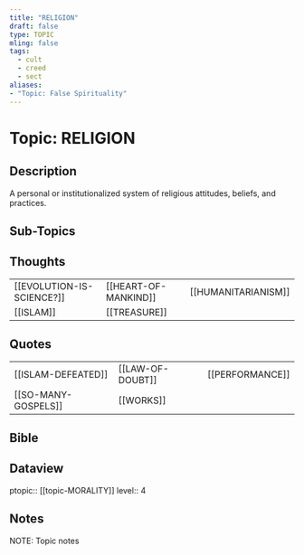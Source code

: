```yaml
---
title: "RELIGION"
draft: false
type: TOPIC
mling: false
tags:
  - cult
  - creed
  - sect
aliases:
- "Topic: False Spirituality"
---
```

# Topic: RELIGION
## Description
A personal or institutionalized system of religious attitudes, beliefs, and practices.

## Sub-Topics


## Thoughts
|     |     |     |
| --- | --- | --- |
| [[EVOLUTION-IS-SCIENCE?]] | [[HEART-OF-MANKIND]] | [[HUMANITARIANISM]] |
| [[ISLAM]] | [[TREASURE]] |

## Quotes
|     |     |     |
| --- | --- | --- |
| [[ISLAM-DEFEATED]] | [[LAW-OF-DOUBT]] | [[PERFORMANCE]] |
| [[SO-MANY-GOSPELS]] | [[WORKS]] |

## Bible

## Dataview
ptopic:: [[topic-MORALITY]]
level:: 4

## Notes
NOTE: Topic notes
